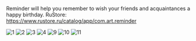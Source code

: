 Reminder will help you remember to wish your friends and acquaintances a happy birthday.
RuStore: https://www.rustore.ru/catalog/app/com.art.reminder

![1](https://github.com/user-attachments/assets/c1650d45-9c29-4623-954c-3a2cd0590f7c)
![2](https://github.com/user-attachments/assets/9a12e27a-42dd-4fe4-a182-3b89cca9a48a)
![3](https://github.com/user-attachments/assets/058cb554-9238-49d5-bc0d-ea4562697876)
![4](https://github.com/user-attachments/assets/3bb6ca33-2c5f-4458-9a03-036f1edcc93b)
![9](https://github.com/user-attachments/assets/e0e7577d-4340-46f1-9e78-ac9211e69e00)
![10](https://github.com/user-attachments/assets/67ea3d60-dc73-4d87-a268-74ff864e22b3)
![11](https://github.com/user-attachments/assets/dd77dc95-4a03-460d-89c7-76bc0fa5181c)
